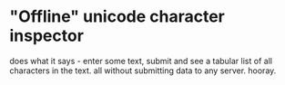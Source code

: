 # "Offline" unicode character inspector

does what it says - enter some text, submit and see a tabular list of all characters in the text. all without submitting data to any server. hooray.
